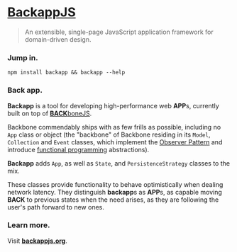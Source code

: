 [BackappJS](http://backbonejs.org)
==========================

> An extensible, single-page JavaScript application framework for domain-driven design.

### Jump in. ###

`npm install backapp && backapp --help`

### Back app. ###

**Backapp** is a tool for developing high-performance web **APP**s, currently built on top of [**BACK**boneJS](http://backbonejs.org).

Backbone commendably ships with as few frills as possible, including no `App` class or object (the "backbone" of Backbone residing in its `Model`, `Collection` and  `Event` classes, which implement the [Observer Pattern](http://en.wikipedia.org/wiki/Observer_pattern) and introduce [functional programming](http://en.wikipedia.org/wiki/Functional_programming) abstractions).

**Backapp** adds `App`, as well as `State`, and `PersistenceStrategy` classes to the mix.

These classes provide functionality to behave optimistically when dealing network latency. They distinguish **backapp**s as **APP**s, as capable moving **BACK** to previous states when the need arises, as they are following the user's path forward to new ones.

### Learn more. ###
Visit **[backappjs.org](http://backappjs.org)**.
